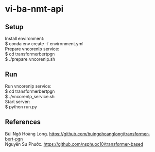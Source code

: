 # vi-ba-nmt-api

## Setup
Install environment: <br/>
$ conda env create -f environment.yml <br/>
Prepare vncorenlp service: <br/>
$ cd transformerbertpgn <br/>
$ ./prepare_vncorenlp.sh <br/>

## Run
Run vncorenlp service: <br/>
$ cd transformerbertpgn <br/>
$ ./vncorenlp_service.sh <br/>
Start server: <br/>
$ python run.py

## References
Bùi Ngô Hoàng Long. https://github.com/buingohoanglong/transformer-bert-pgn <br/>
Nguyễn Sư Phước. https://github.com/nsphuoc10/transformer-based
